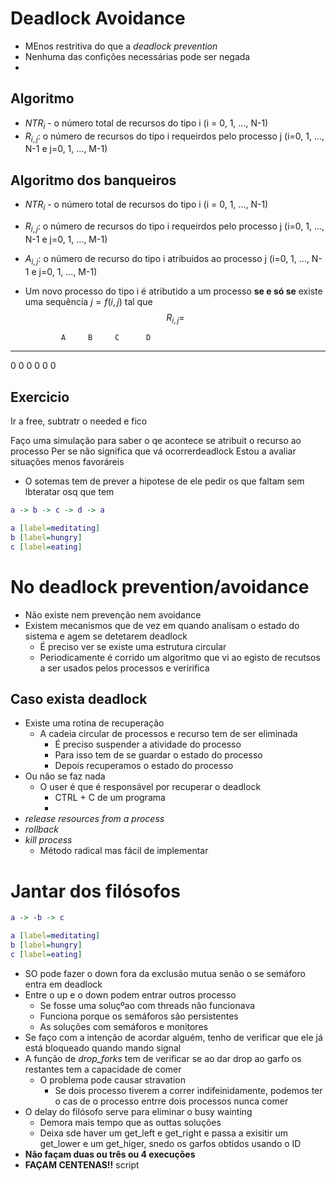 # Deadlock Avoidance
- MEnos restritiva do que a _deadlock prevention_
- Nenhuma das confições necessárias pode ser negada
- 

## Algoritmo
- $NTR_i$ - o número total de recursos do tipo i (i = 0, 1, ..., N-1)
- $R_{i, j}$: o número de recursos do tipo i requeirdos pelo processo j (i=0, 1, ..., N-1 e j=0, 1, ..., M-1)

## Algoritmo dos banqueiros
- $NTR_i$ - o número total de recursos do tipo i (i = 0, 1, ..., N-1)
- $R_{i, j}$: o número de recursos do tipo i requeirdos pelo processo j (i=0, 1, ..., N-1 e j=0, 1, ..., M-1)
- $A_{i, j}$: o número de recurso do tipo i atribuidos ao processo j (i=0, 1, ..., N-1 e j=0, 1, ..., M-1)

- Um novo processo do tipo i é atributido a um processo **se e só se** existe uma sequência $j = f(i, j)$ tal que 
$$ R_{i, j} = $$

			  A     B     C      D
----- ----- ----- ----- ----- -----
0        0    0     0     0     0

## Exercicio
Ir a free, subtratr o needed e fico

Faço uma simulação para saber o qe acontece se atribuit o recurso ao processo
Per se não significa que vá ocorrerdeadlock
Estou a avaliar situações menos favoráreis
- O sotemas tem de prever a hipotese de ele pedir os que faltam sem lbteratar osq que tem

```dot
a -> b -> c -> d -> a

a [label=meditating]
b [label=hungry]
c [label=eating]
```

# No deadlock prevention/avoidance
- Não existe nem prevenção nem avoidance
- Existem mecanismos que de vez em quando analisam o estado do sistema e agem se detetarem deadlock
	- É preciso ver se existe uma estrutura circular
	- Periodicamente é corrido um algoritmo que vi ao egisto de recutsos a ser usados pelos processos e veririfica 

## Caso exista deadlock
- Existe uma rotina de recuperação
	- A cadeia circular de processos e recurso tem de ser eliminada
		- É preciso suspender a atividade do processo
		- Para isso tem de se guardar o estado do processo
		- Depois recuperamos o estado do processo
- Ou não se faz nada
	- O user é que é responsável por recuperar o deadlock
		- CTRL + C de um programa
		- 
- _release resources from a process_
- _rollback_
- _kill process_
	- Método radical mas fácil de implementar


# Jantar dos filósofos
```dot
a -> -b -> c

a [label=meditating]
b [label=hungry]
c [label=eating]

```

- SO pode fazer o down fora da exclusão mutua senão o se semáforo entra em deadlock
- Entre o up e o down podem entrar outros processo
	- Se fosse uma soluçºao com threads não funcionava
	- Funciona porque os semáforos são persistentes
	- As soluções com semáforos e monitores 
- Se faço com a intenção de acordar alguém, tenho de verificar que ele já está bloqueado quando mando  signal
- A função de _drop_forks_ tem de verificar se ao dar drop ao garfo os restantes tem a capacidade de comer
	- O problema pode causar stravation
		- Se dois processo tiverem a correr indifeinidamente, podemos ter o cas de o processo entrre dois processos nunca comer
- O delay do filósofo serve para eliminar o busy wainting
	- Demora mais tempo que as outtas soluções
	- Deixa sde haver um get_left e get_right e passa a exisitir um get_lower e um get_higer, snedo os garfos obtidos usando o ID
- **Não façam duas ou três ou 4 execuções** 
- **FAÇAM CENTENAS!!** script 

